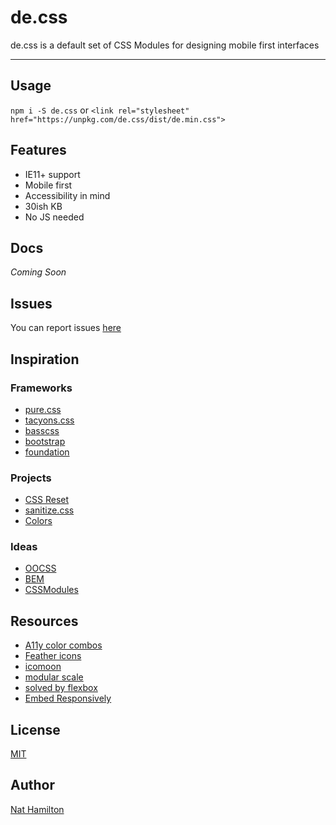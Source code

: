 # de.css
de.css is a default set of CSS Modules for designing mobile first interfaces
<hr>

## Usage

```npm i -S de.css``` or
```<link rel="stylesheet" href="https://unpkg.com/de.css/dist/de.min.css">```
## Features
* IE11+ support
* Mobile first
* Accessibility in mind
* 30ish KB
* No JS needed

<!--## Goals
* Highly readable
* Predictable
* Composable-->

## Docs
<i>Coming Soon</i>

## Issues
You can report issues [here](https://github.com/nnnnat/de.css/issues)

## Inspiration

### Frameworks
* [pure.css](https://purecss.io/)
* [tacyons.css](http://tachyons.io)
* [basscss](http://basscss.com/)
* [bootstrap](http://getbootstrap.com/)
* [foundation](http://foundation.zurb.com/)

### Projects
* [CSS Reset](https://meyerweb.com/eric/tools/css/reset/)
* [sanitize.css](https://jonathantneal.github.io/sanitize.css/)
* [Colors](http://clrs.cc)

### Ideas
* [OOCSS](https://github.com/stubbornella/oocss/wiki/FAQ)
* [BEM](http://getbem.com/introduction/)
* [CSSModules](https://github.com/css-modules/css-modules)

## Resources
* [A11y color combos](http://clrs.cc/a11y/)
* [Feather icons](https://feathericons.com/)
* [icomoon](https://icomoon.io/app)
* [modular scale](http://www.modularscale.com/)
* [solved by flexbox](https://philipwalton.github.io/solved-by-flexbox/)
* [Embed Responsively](http://embedresponsively.com/)

## License
[MIT](https://github.com/nnnnat/de.css/blob/master/LICENSE)

## Author
[Nat Hamilton](http://nnnn.at)
